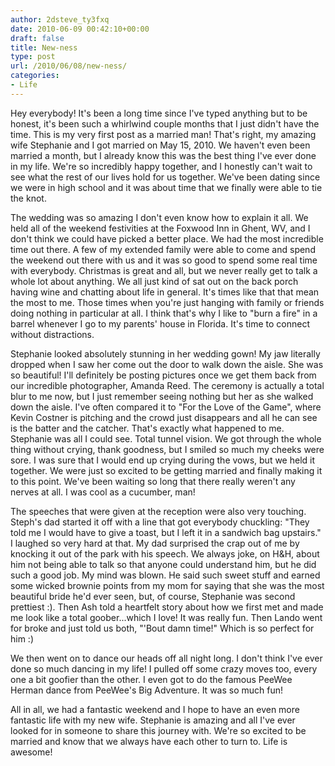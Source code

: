 ```yaml
---
author: 2dsteve_ty3fxq
date: 2010-06-09 00:42:10+00:00
draft: false
title: New-ness
type: post
url: /2010/06/08/new-ness/
categories:
- Life
---
```


Hey everybody! It's been a long time since I've typed anything but to be honest, it's been such a whirlwind couple months that I just didn't have the time. This is my very first post as a married man! That's right, my amazing wife Stephanie and I got married on May 15, 2010. We haven't even been married a month, but I already know this was the best thing I've ever done in my life. We're so incredibly happy together, and I honestly can't wait to see what the rest of our lives hold for us together. We've been dating since we were in high school and it was about time that we finally were able to tie the knot.

The wedding was so amazing I don't even know how to explain it all. We held all of the weekend festivities at the Foxwood Inn in Ghent, WV, and I don't think we could have picked a better place. We had the most incredible time out there. A few of my extended family were able to come and spend the weekend out there with us and it was so good to spend some real time with everybody. Christmas is great and all, but we never really get to talk a whole lot about anything. We all just kind of sat out on the back porch having wine and chatting about life in general. It's times like that that mean the most to me. Those times when you're just hanging with family or friends doing nothing in particular at all. I think that's why I like to "burn a fire" in a barrel whenever I go to my parents' house in Florida. It's time to connect without distractions.

Stephanie looked absolutely stunning in her wedding gown! My jaw literally dropped when I saw her come out the door to walk down the aisle. She was so beautiful! I'll definitely be posting pictures once we get them back from our incredible photographer, Amanda Reed. The ceremony is actually a total blur to me now, but I just remember seeing nothing but her as she walked down the aisle. I've often compared it to "For the Love of the Game", where Kevin Costner is pitching and the crowd just disappears and all he can see is the batter and the catcher. That's exactly what happened to me. Stephanie was all I could see. Total tunnel vision. We got through the whole thing without crying, thank goodness, but I smiled so much my cheeks were sore. I was sure that I would end up crying during the vows, but we held it together. We were just so excited to be getting married and finally making it to this point. We've been waiting so long that there really weren't any nerves at all. I was cool as a cucumber, man!

The speeches that were given at the reception were also very touching. Steph's dad started it off with a line that got everybody chuckling: "They told me I would have to give a toast, but I left it in a sandwich bag upstairs." I laughed so very hard at that. My dad surprised the crap out of me by knocking it out of the park with his speech. We always joke, on H&H, about him not being able to talk so that anyone could understand him, but he did such a good job. My mind was blown. He said such sweet stuff and earned some wicked brownie points from my mom for saying that she was the most beautiful bride he'd ever seen, but, of course, Stephanie was second prettiest :). Then Ash told a heartfelt story about how we first met and made me look like a total goober...which I love! It was really fun. Then Lando went for broke and just told us both, "'Bout damn time!" Which is so perfect for him :)

We then went on to dance our heads off all night long. I don't think I've ever done so much dancing in my life! I pulled off some crazy moves too, every one a bit goofier than the other. I even got to do the famous PeeWee Herman dance from PeeWee's Big Adventure. It was so much fun!

All in all, we had a fantastic weekend and I hope to have an even more fantastic life with my new wife. Stephanie is amazing and all I've ever looked for in someone to share this journey with. We're so excited to be married and know that we always have each other to turn to. Life is awesome!
